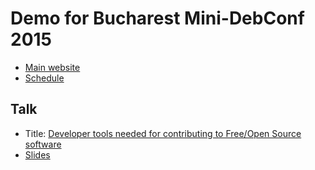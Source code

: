 # Demo for Bucharest Mini-DebConf 2015

- [Main website](http://bucharest2015.mini.debconf.org/)
- [Schedule](http://bucharest2015.mini.debconf.org/schedule.shtml)

## Talk

- Title: [Developer tools needed for contributing to Free/Open Source software](https://wiki.debian.org/DebianWomen/Projects/MiniDebconf-Women/2015/Talks#Developer_tools_needed_for_contributing_to_Free.2FOpen_Source_software)
- [Slides]()
